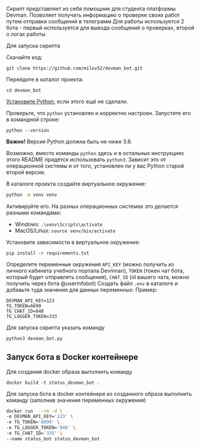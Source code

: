 Скрипт представляет из себя помощник для студента платформы Devman. Позволяет получать информацию о проверке своих работ
путем отправки сообщений в телеграмм
Для работы используется 2 бота - первый используется для вывода сообщений о проверках, второй о логах работы

Для запуска скрипта

Скачайте код:
```
git clone https://github.com/milov52/devman_bot.git
```

Перейдите в каталог проекта:
```
cd devman_bot
```

[Установите Python](https://www.python.org/), если этого ещё не сделали.

Проверьте, что `python` установлен и корректно настроен. Запустите его в командной строке:
```
python --version
```
**Важно!** Версия Python должна быть не ниже 3.6.

Возможно, вместо команды `python` здесь и в остальных инструкциях этого README придётся использовать `python3`. Зависит это от операционной системы и от того, установлен ли у вас Python старой второй версии.

В каталоге проекта создайте виртуальное окружение:
```sh
python -m venv venv
```
Активируйте его. На разных операционных системах это делается разными командами:

- Windows: `.\venv\Scripts\activate`
- MacOS/Linux: `source venv/bin/activate`


Установите зависимости в виртуальное окружение:
```
pip install -r requirements.txt
```

Определите переменные окружения `API_KEY` (можно получить из личного кабинета учебного портала Devmnan),
`TOKEN` (токен чат бота, который будет отправлять сообщения), `CHAT_ID` (id вашего чата, можно получить через бота @userinfobot)
Создать файл `.env` в каталоге и добавьте туда значения для данных переменных:
Пример:
```
DEVMAN_API_KEY=123
TG_TOKEN=6699
TG_CHAT_ID=848
TG_LOGGER_TOKEN=333 
```

Для запуска скрипта указать команду
```sh
python3 devman_bot.py
```

## Запуск бота в Docker контейнере
Для создания docker образа выполнить команду
```
docker build -t status_devman_bot .
```


Для запуска бота в docker контейнере из созданного образа выполнить команду (заполнив значения переменных окружения)
```sh
docker run  --rm -d \
-e DEVMAN_API_KEY='123' \
-e TG_TOKEN='6699' \
-e TG_LOGGER_TOKEN='848' \
-e TG_CHAT_ID='335' \
--name status_bot status_devman_bot
```